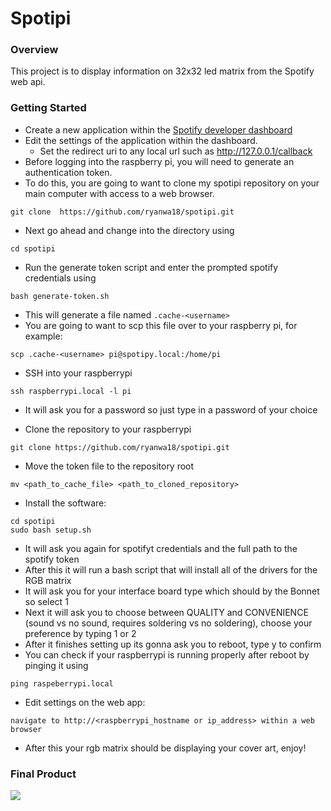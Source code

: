# Spotipi
### Overview
This project is to display information on 32x32 led matrix from the Spotify web api.
### Getting Started
* Create a new application within the [Spotify developer dashboard](https://developer.spotify.com/dashboard/applications) <br />
* Edit the settings of the application within the dashboard.
    * Set the redirect uri to any local url such as http://127.0.0.1/callback
* Before logging into the raspberry pi, you will need to generate an authentication token.
* To do this, you are going to want to clone my spotipi repository on your main computer with access to a web browser.
```
git clone  https://github.com/ryanwa18/spotipi.git
```
* Next go ahead and change into the directory using 
```
cd spotipi
```
* Run the generate token script and enter the prompted spotify credentials using
```
bash generate-token.sh
```
* This will generate a file named `.cache-<username>`
* You are going to want to scp this file over to your raspberry pi, for example:
```
scp .cache-<username> pi@spotipy.local:/home/pi
```
* SSH into your raspberrypi
```
ssh raspberrypi.local -l pi
```
* It will ask you for a password so just type in a password of your choice

* Clone the repository to your raspberrypi
```
git clone https://github.com/ryanwa18/spotipi.git
```
* Move the token file to the repository root
```
mv <path_to_cache_file> <path_to_cloned_repository>
```
* Install the software: <br />
```
cd spotipi
sudo bash setup.sh
```
* It will ask you again for spotifyt credentials and the full path to the spotify token
* After this it will run a bash script that will install all of the drivers for the RGB matrix
* It will ask you for your interface board type which should by the Bonnet so select 1
* Next it will ask you to choose between QUALITY and CONVENIENCE (sound vs no sound, requires soldering vs no soldering), choose your preference by typing 1 or 2
* After it finishes setting up its gonna ask you to reboot, type y to confirm
* You can check if your raspberrypi is running properly after reboot by pinging it using
```
ping raspeberrypi.local
```
* Edit settings on the web app: <br />
```
navigate to http://<raspberrypi_hostname or ip_address> within a web browser
```
* After this your rgb matrix should be displaying your cover art, enjoy!

### Final Product
![](https://i.redd.it/8s1cxqo5jfk51.jpg)
